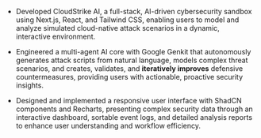 - Developed CloudStrike AI, a full-stack, AI-driven cybersecurity sandbox using Next.js, React, and Tailwind CSS, enabling users to model and analyze simulated cloud-native attack scenarios in a dynamic, interactive environment.

- Engineered a multi-agent AI core with Google Genkit that autonomously generates attack scripts from natural language, models complex threat scenarios, and creates, validates, and **iteratively improves** defensive countermeasures, providing users with actionable, proactive security insights.

- Designed and implemented a responsive user interface with ShadCN components and Recharts, presenting complex security data through an interactive dashboard, sortable event logs, and detailed analysis reports to enhance user understanding and workflow efficiency.
